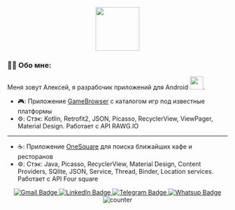 <div id="header" align="center">
  <img src="https://media.giphy.com/media/M9gbBd9nbDrOTu1Mqx/giphy.gif" width="100"/>
</div>

### :man_technologist: Обо мне:

Меня зовут Алексей, я разрабочик приложений для Android <img src="https://media.giphy.com/media/WUlplcMpOCEmTGBtBW/giphy.gif" width="30">.

- 🎮: Приложение <a href="https://github.com/melle095/GameBrowser">GameBrowser</a> с каталогом игр под известные платформы 
- ⚙️: Стэк: Kotlin, Retrofit2, JSON, Picasso, RecyclerView, ViewPager, Material Design. Работает с API RAWG.IO
--------------------------------------------------------------------
- ☕: Приложение <a href="https://github.com/melle095/OneSquare">OneSquare</a> для поиска ближайших кафе и ресторанов
- ⚙️: Стэк: Java, Picasso, RecyclerView, Material Design, Content Providers, SQlite, JSON, Service, Thread, Binder, Location services. Работает с API Four square


<div id="badges" align="center">
  <a href="mailto:melle095@gmail.com" target="_blank">
  <img src="https://img.shields.io/badge/Gmail-D14836?style=for-the-badge&logo=gmail&logoColor=white" alt="Gmail Badge"/>
  </a>
  <a href="https://www.linkedin.com/in/leonovas/" target="_blank">
  <img src="https://img.shields.io/badge/LinkedIn-blue?style=for-the-badge&logo=linkedin&logoColor=white" alt="LinkedIn Badge"/>
  </a>
  <a href="https://t.me/Leonov_AL" target="_blank">
  <img src="https://img.shields.io/badge/Telegram-blue?style=for-the-badge&logo=telegram&logoColor=white" alt="Telegram Badge"/>
  </a>
  <a href="https://wa.me/+79262783811" target="_blank">
  <img src="https://img.shields.io/badge/WhatsApp-25D366?style=for-the-badge&logo=whatsapp&logoColor=white" alt="Whatsup Badge"/>
  </a>
</div>
  <div id="counter" align="center">
  <img src="https://komarev.com/ghpvc/?username=melle095&style=flat-square&color=blue" alt="counter"/>
  </div>

